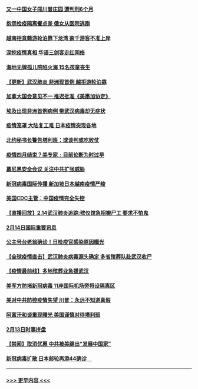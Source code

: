 #### [又一中国女子闯川普庄园 遭判刑6个月](../pages/prog202/a102777673.md?t=02151433) 
#### [抱怨检疫隔离餐点差 俄女从医院逃跑](../pages/prog202/a102777667.md?t=02151433) 
#### [越南拒意籍游轮泊靠下龙湾 逾千游客不准上岸](../pages/prog202/a102777646.md?t=02151433) 
#### [深挖疫情真相 华语三剑客走红网络](../pages/prog202/a102777624.md?t=02151433) 
#### [海地无牌孤儿院陷火海 15名孩童丧生](../pages/prog202/a102777620.md?t=02151433) 
#### [【更新】武汉肺炎 非洲现首例 越拒游轮泊靠](../pages/prog202/a102770740.md?t=02151433) 
#### [加拿大国会意见不一 推迟批准《美墨加协定》](../pages/prog202/a102777575.md?t=02151433) 
#### [埃及出现非洲首例病例 带武汉病毒却无症状](../pages/prog202/a102777559.md?t=02151433) 
#### [疫情笼罩 大陆复工难 日本疫情突现各地](../pages/prog202/a102777455.md?t=02151433) 
#### [北约秘书长警告塔利班：或谈判或吃败仗](../pages/prog202/a102777442.md?t=02151433) 
#### [疫情四月结束？美专家﹕目前论断为时过早](../pages/prog202/a102777248.md?t=02151433) 
#### [慕尼黑安全会议 关注中共扩张威胁](../pages/prog202/a102777254.md?t=02151433) 
#### [新冠病毒国际传播 新加坡日本越南疫情严峻](../pages/prog202/a102777245.md?t=02151433) 
#### [美国CDC主管：中国疫情完全失控](../pages/prog202/a102777236.md?t=02151433) 
#### [【直播回放】2.14武汉肺炎追踪:殡仪馆急招搬尸工 要求不怕鬼](../pages/prog202/a102777141.md?t=02151433) 
#### [2月14日国际重要讯息](../pages/prog202/a102777073.md?t=02151433) 
#### [公主号台老翁确诊！日检疫官感染原因曝光](../pages/prog202/a102777075.md?t=02151433) 
#### [【全球疫情直击】武汉肺炎病毒源头确定 多省殡葬队赴武汉收尸](../pages/prog202/a102777026.md?t=02151433) 
#### [【疫情最前线】多地殡葬业急援武汉](../pages/prog202/a102776986.md?t=02151433) 
#### [美军方防堵新冠病毒 11座国际机场旁将设隔离区](../pages/prog202/a102776870.md?t=02151433) 
#### [美对中共防控疫情失望 川普：永远不知道真假](../pages/prog202/a102776836.md?t=02151433) 
#### [阿富汗和谈重现曙光 美国谨慎对待塔利班](../pages/prog202/a102776748.md?t=02151433) 
#### [2月13日时事拼盘](../pages/prog202/a102776689.md?t=02151433) 
#### [【禁闻】取消优惠 中共被美踢出“发展中国家”](../pages/prog202/a102776670.md?t=02151433) 
#### [新冠病毒扩散 日本邮轮再添44确诊　](../pages/prog202/a102776518.md?t=02151433) 

----
#### [ >>> 更早内容 <<< ](../indexes/prog202-earlier.md)
